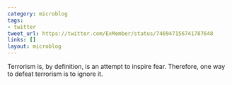 ```yaml
---
category: microblog
tags:
- twitter
tweet_url: https://twitter.com/ExMember/status/746947156741787648
links: []
layout: microblog
---
```

Terrorism is, by definition, is an attempt to inspire fear. Therefore, one way to defeat terrorism is to ignore it.
